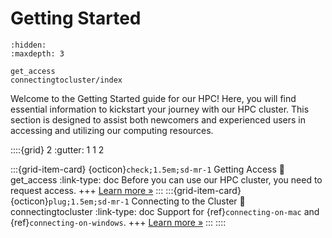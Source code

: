 # Getting Started

```{toctree}
:hidden:
:maxdepth: 3

get_access
connectingtocluster/index
```

Welcome to the Getting Started guide for our HPC! Here, you will find essential information to kickstart your journey with our HPC cluster. This section is designed to assist both newcomers and experienced users in accessing and utilizing our computing resources.

::::{grid} 2
:gutter: 1 1 2

:::{grid-item-card} {octicon}`check;1.5em;sd-mr-1` Getting Access
:link: get_access
:link-type: doc
Before you can use our HPC cluster, you need to request access.
+++
[Learn more »](gettingstarted/get_access)
:::
:::{grid-item-card} {octicon}`plug;1.5em;sd-mr-1` Connecting to the Cluster
:link: connectingtocluster
:link-type: doc
Support for {ref}`connecting-on-mac` and {ref}`connecting-on-windows`.
+++
[Learn more »](gettingstarted/connectingtocluster)
:::
::::
